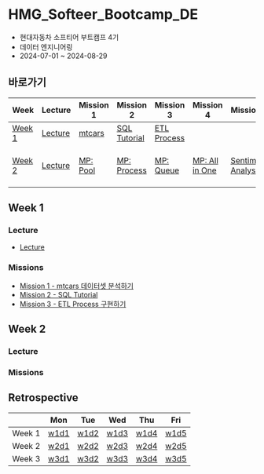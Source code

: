 # HMG_Softeer_Bootcamp_DE

- 현대자동차 소프티어 부트캠프 4기
- 데이터 엔지니어링
- 2024-07-01 ~ 2024-08-29

## 바로가기
| Week  | Lecture | Mission 1 | Mission 2 | Mission 3 | Mission 4 | Mission 5 | Mission 6 |
|-------|---------|-----------|-----------|-----------|-----------|-----------|-----------|
| [Week 1](#week-1) | [Lecture](wiki/w1/lecture.md) | [mtcars](wiki/w1/m1.md) | [SQL Tutorial](wiki/w1/m2.md) | [ETL Process](wiki/w1/m3.md) |
| [Week 2](#week-2) | [Lecture](wiki/w2/lecture.md) | [MP: Pool](wiki/w2/m1.md) | [MP: Process](wiki/w2/m2.md) | [MP: Queue](wiki/w2/m3.md) | [MP: All in One](wiki/w2/m4.md) | [Sentiment Analysis](wiki/w2/m5.md) | [Docker Image to AWS EC2](wiki/w2/m6.md) |

## Week 1
### Lecture
- [Lecture](/wiki/w1/lecture.md)
### Missions
- [Mission 1 - mtcars 데이터셋 분석하기](/wiki/w1/m1.md)
- [Mission 2 - SQL Tutorial](/wiki/w1/m2.md)
- [Mission 3 - ETL Process 구현하기](/wiki/w1/m3.md)

## Week 2
### Lecture

### Missions

## Retrospective
|        | Mon | Tue | Wed | Thu | Fri |
| ------ | --- | --- | --- | --- | --- |
| Week 1 | [w1d1](retrospective/w1/d1_240701.md) | [w1d2](retrospective/w1/d2_240702.md) | [w1d3](retrospective/w1/d3_240703.md) | [w1d4](retrospective/w1/d4_240704.md) | [w1d5](retrospective/w1/d5_240705.md) |
| Week 2 | [w2d1](retrospective/w2/d1_240708.md) | [w2d2](retrospective/w2/d2_240709.md) | [w2d3](retrospective/w2/d3_240710.md) | [w2d4](retrospective/w2/d4_240711.md) | [w2d5](retrospective/w2/d5_240712.md) |
| Week 3 | [w3d1](retrospective/w3/d1_240715.md) | [w3d2](retrospective/w3/d2_240716.md) | [w3d3](retrospective/w3/d3_240717.md) | [w3d4](retrospective/w3/d4_240718.md) | [w3d5](retrospective/w3/d5_240719.md) |
